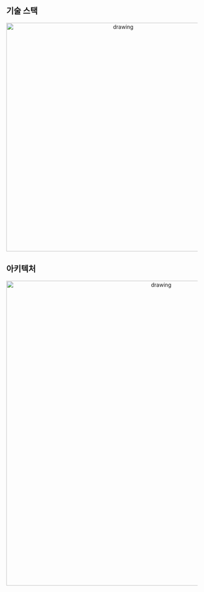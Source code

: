 ## 기술 스택

<p align=center><img src="https://github.com/user-attachments/assets/842dd365-1b7b-4b78-8dc3-207ad90b91e1" alt="drawing" width="600"/></p>

## 아키텍처

<p align=center><img src="https://github.com/user-attachments/assets/2f044ecf-93c7-436b-bbca-ceeea3efe221" alt="drawing" width="800"/></p>